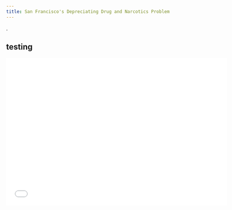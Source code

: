 ```yaml
---
title: San Francisco's Depreciating Drug and Narcotics Problem
---
```


.
    
## testing 

<embed type="text/html" src="imgs/interactiveplot.html" width="600" height="400"></embed>

